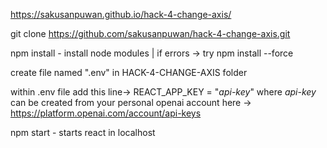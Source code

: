 https://sakusanpuwan.github.io/hack-4-change-axis/

git clone https://github.com/sakusanpuwan/hack-4-change-axis.git

npm install - install node modules | if errors -> try npm install --force

create file named ".env" in HACK-4-CHANGE-AXIS folder

within .env file add this line-> REACT_APP_KEY = "_api-key_" 
where _api-key_ can be created from your personal openai account here -> https://platform.openai.com/account/api-keys

npm start - starts react in localhost

